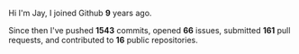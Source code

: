 Hi I'm Jay, I joined Github **9** years ago.

Since then I've pushed **1543** commits, opened **66** issues, submitted **161** pull requests, and contributed to **16** public repositories.
